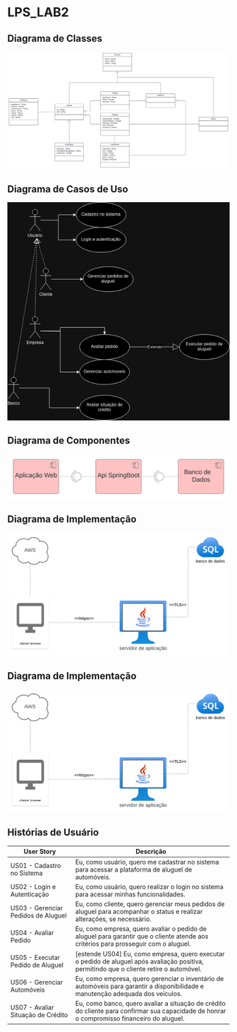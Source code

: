 # LPS_LAB2

## Diagrama de Classes
![alt text](artefatos/diagrama-de-classes.svg)

## Diagrama de Casos de Uso
![Casos de uso](./artefatos/diagrama-caso-de-uso.drawio.png)

## Diagrama de Componentes
![Componentes](artefatos/diagrama-de-componentes.svg)
## Diagrama de Implementação
![Componentes](artefatos/diagrama-de-implementacao.svg)

## Diagrama de Implementação
![Implementação](artefatos/diagrama-de-implementacao.jpg)

## Histórias de Usuário

| **User Story**                        | **Descrição**                                                                                                                               |
| ------------------------------------- | ------------------------------------------------------------------------------------------------------------------------------------------- |
| US01 - Cadastro no Sistema            | Eu, como usuário, quero me cadastrar no sistema para acessar a plataforma de aluguel de automóveis.                                          |
| US02 - Login e Autenticação           | Eu, como usuário, quero realizar o login no sistema para acessar minhas funcionalidades.                                                     |
| US03 - Gerenciar Pedidos de Aluguel   | Eu, como cliente, quero gerenciar meus pedidos de aluguel para acompanhar o status e realizar alterações, se necessário.                     |
| US04 - Avaliar Pedido                 | Eu, como empresa, quero avaliar o pedido de aluguel para garantir que o cliente atende aos critérios para prosseguir com o aluguel.          |
| US05 - Executar Pedido de Aluguel     | [estende US04] Eu, como empresa, quero executar o pedido de aluguel após avaliação positiva, permitindo que o cliente retire o automóvel.     |
| US06 - Gerenciar Automóveis           | Eu, como empresa, quero gerenciar o inventário de automóveis para garantir a disponibilidade e manutenção adequada dos veículos.              |
| US07 - Avaliar Situação de Crédito    | Eu, como banco, quero avaliar a situação de crédito do cliente para confirmar sua capacidade de honrar o compromisso financeiro do aluguel.   |
